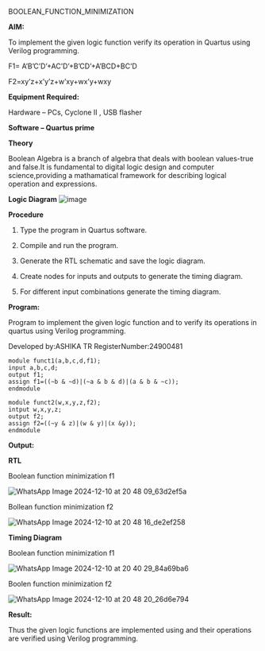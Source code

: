 BOOLEAN_FUNCTION_MINIMIZATION

**AIM:**

To implement the given logic function verify its operation in Quartus using Verilog programming.

F1= A’B’C’D’+AC’D’+B’CD’+A’BCD+BC’D 

F2=xy’z+x’y’z+w’xy+wx’y+wxy

**Equipment Required:**

Hardware – PCs, Cyclone II , USB flasher

**Software – Quartus prime**

**Theory**

Boolean Algebra is a branch of algebra that deals with boolean values-true and false.It is fundamental to digital logic design and computer science,providing a mathamatical framework for describing logical operation and expressions.

**Logic Diagram**
![image](https://github.com/user-attachments/assets/a719d34c-9d03-4c54-a46e-9750f06be6b3)



**Procedure**

1.	Type the program in Quartus software.

2.	Compile and run the program.

3.	Generate the RTL schematic and save the logic diagram.

4.	Create nodes for inputs and outputs to generate the timing diagram.

5.	For different input combinations generate the timing diagram.


**Program:**

 Program to implement the given logic function and to verify its operations in quartus using Verilog programming. 

Developed by:ASHIKA TR
RegisterNumber:24900481
```
module funct1(a,b,c,d,f1);
input a,b,c,d;
output f1;
assign f1=((~b & ~d)|(~a & b & d)|(a & b & ~c));
endmodule
```

```
module funct2(w,x,y,z,f2);
intput w,x,y,z;
output f2;
assign f2=((~y & z)|(w & y)|(x &y));
endmodule
```

**Output:**

**RTL**

Boolean function minimization f1

![WhatsApp Image 2024-12-10 at 20 48 09_63d2ef5a](https://github.com/user-attachments/assets/fcd0e1f9-b197-4436-8282-352acff21e5a)


Bollean function minimization f2

![WhatsApp Image 2024-12-10 at 20 48 16_de2ef258](https://github.com/user-attachments/assets/1cdb0fba-53ec-498b-9b1e-6eacd7d4802a)


**Timing Diagram**

Boolean function minimization f1

![WhatsApp Image 2024-12-10 at 20 40 29_84a69ba6](https://github.com/user-attachments/assets/41904ea2-1b71-457f-afe7-74efa689da51)


Boolen function minimization f2

![WhatsApp Image 2024-12-10 at 20 48 20_26d6e794](https://github.com/user-attachments/assets/4c9e2ce8-0fd5-4360-acd1-100d6cad3ef7)

**Result:**

Thus the given logic functions are implemented using and their operations are verified using Verilog programming.

